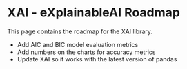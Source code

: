 
# XAI - eXplainableAI Roadmap

This page contains the roadmap for the XAI library.

* Add AIC and BIC model evaluation metrics
* Add numbers on the charts for accuracy metrics
* Update XAI so it works with the latest version of pandas


